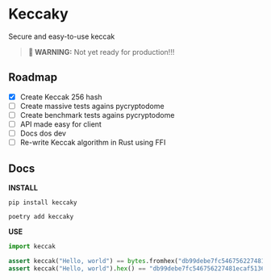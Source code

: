 # Keccaky

Secure and easy-to-use keccak

> **🚨 WARNING:** Not yet ready for production!!!


## Roadmap

- [x] Create Keccak 256 hash
- [ ] Create massive tests agains pycryptodome
- [ ] Create benchmark tests agains pycryptodome
- [ ] API made easy for client
- [ ] Docs dos dev
- [ ] Re-write Keccak algorithm in Rust using FFI

## Docs

**INSTALL**

```
pip install keccaky
```

```
poetry add keccaky
```

**USE**


```python
import keccak

assert keccak("Hello, world") == bytes.fromhex("db99debe7fc546756227481ecaf5136f5b86180d99c5666a14421367c7187e5c")
assert keccak("Hello, world").hex() == "db99debe7fc546756227481ecaf5136f5b86180d99c5666a14421367c7187e5c"
```